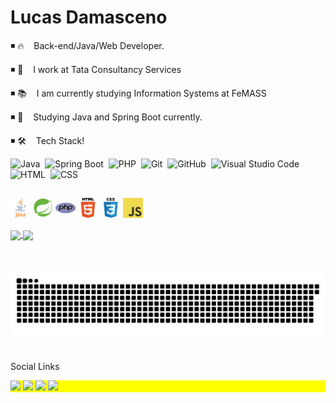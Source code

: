 <h1 align="left">Lucas Damasceno</h1>

<!--
**luckasppp/luckasppp** is a ✨ _special_ ✨ repository because its `README.md` (this file) appears on your GitHub profile.
-->

<p>◾  🔥&nbsp;&nbsp;&nbsp;&nbsp;Back-end/Java/Web Developer. <!-- <img src="https://raw.githubusercontent.com/MicaelliMedeiros/micaellimedeiros/master/image/computer-illustration.png" min-width="400px" max-width="400px" width="400px" align="right" alt="Computador iuriCode"></p> -->
<p>◾  💼&nbsp;&nbsp;&nbsp;&nbsp;I work at Tata Consultancy Services</p>
<p>◾  📚&nbsp;&nbsp;&nbsp;&nbsp;I am currently studying Information Systems at FeMASS</p>
<p>◾  🍵&nbsp;&nbsp;&nbsp;&nbsp;Studying Java and Spring Boot currently.</p>
<p>◾  🛠️&nbsp;&nbsp;&nbsp;&nbsp;Tech Stack! </p>

![Java](https://img.shields.io/badge/-🍵&nbsp;Java%20-05122A?style=flat&logo=java&logoColor=white&logoWidth=20)&nbsp;
![Spring Boot](https://img.shields.io/badge/-Spring%20Boot-05122A?style=flat&logo=springboot&logoColor=white)&nbsp;
![PHP](https://img.shields.io/badge/-PHP-05122A?style=flat&logo=php&logoColor=white)&nbsp;
![Git](https://img.shields.io/badge/-Git-05122A?style=flat&logo=git)&nbsp;
![GitHub](https://img.shields.io/badge/-GitHub-05122A?style=flat&logo=github)&nbsp;
![Visual Studio Code](https://img.shields.io/badge/-Visual%20Studio%20Code-05122A?style=flat&logo=visual-studio-code&logoColor=007ACC)&nbsp;
![HTML](https://img.shields.io/badge/-HTML-05122A?style=flat&logo=HTML5)&nbsp;
![CSS](https://img.shields.io/badge/-CSS-05122A?style=flat&logo=CSS3&logoColor=1572B6)&nbsp;

##

<!-- ![Anurag's GitHub stats](https://github-readme-stats.vercel.app/api?username=luckasppp&show_icons=true&theme=gruvbox) -->

<code><img height="32" src="https://raw.githubusercontent.com/github/explore/main/topics/java/java.png" alt="Java"/></code>
<code><img height="32" src="https://raw.githubusercontent.com/github/explore/main/topics/spring-boot/spring-boot.png" alt="Spring Boot"/></code>
<code><img height="32" src="https://raw.githubusercontent.com/github/explore/main/topics/php/php.png" alt="PHP"/></code>
<code><img height="32" src="https://raw.githubusercontent.com/github/explore/80688e429a7d4ef2fca1e82350fe8e3517d3494d/topics/html/html.png" alt="HTML5"/></code>
<code><img height="32" src="https://raw.githubusercontent.com/github/explore/80688e429a7d4ef2fca1e82350fe8e3517d3494d/topics/css/css.png" alt="CSS"/></code>
<code><img height="32" src="https://raw.githubusercontent.com/github/explore/80688e429a7d4ef2fca1e82350fe8e3517d3494d/topics/javascript/javascript.png" alt="Javascript"/></code>

<!-- [![Top Langs](https://github-readme-stats.vercel.app/api/top-langs/?username=luckasppp&hide=shell,ruby&layout=compact&theme=dark)](https://github.com/anuraghazra/github-readme-stats) -->

<a href="https://github.com/anuraghazra/convoychat">
  <img height=200 align="center" src="https://github-readme-stats.vercel.app/api/top-langs/?username=luckasppp&hide=shell,ruby&layout=compact&theme=dark&langs_count=8&card_width=250" />
</a>
<a href="https://github.com/anuraghazra/github-readme-stats">
  <img height=200 align="center" src="https://github-readme-stats.vercel.app/api?username=luckasppp&show_icons=true&theme=dark" />
</a>

<br>
</br>
<br>
</br>

<picture>
  <source media="(prefers-color-scheme: dark)" srcset="https://raw.githubusercontent.com/luckasppp/luckasppp/output/github-contribution-grid-snake-dark.svg">
  <source media="(prefers-color-scheme: light)" srcset="https://raw.githubusercontent.com/luckasppp/luckasppp/output/github-contribution-grid-snake.svg">
  <img alt="github contribution grid snake animation" src="https://raw.githubusercontent.com/luckasppp/luckasppp/output/github-contribution-grid-snake.svg">
</picture>

##

Social Links
<p align="left" style="background:yellow"> 
<a href="https://www.linkedin.com/in/lucas-damasceno-655211232/" alt="Linkedin">
  <img src="https://img.shields.io/badge/-Linkedin-0e76a8?style=flat-square&logo=Linkedin&logoColor=white&link=https://www.linkedin.com/in/carlos-eduardo-258821181/" /></a>

<a href="https://discordapp.com/users/504744382201856040" alt="Discord">
  <img src="https://img.shields.io/badge/-Discord-5865F2?style=flat-square&logo=Discord&logoColor=white" /></a>

<a href="mailto:lucas_sacul12@hotmail.com" onclick="this.href = this.href.replace('mailto:', '');"> 
  <img src="https://img.shields.io/badge/-Outlook-0072C6?style=flat-square&logo=microsoft-outlook&logoColor=white"/></a>
  
   <a href="https://www.instagram.com/luckasd_/" alt="Instagram">
  <img src="https://img.shields.io/badge/-Instagram-DF0174?style=flat-square&labelColor=DF0174&logo=instagram&logoColor=white&link=https://www.instagram.com/luckasd_/"/></a>
 </p>





<!--
**luckasppp/luckasppp** is a ✨ _special_ ✨ repository because its `README.md` (this file) appears on your GitHub profile.

Here are some ideas to get you started:

- 🔭 I’m currently working on ...
- 🌱 I’m currently learning ...
- 👯 I’m looking to collaborate on ...
- 🤔 I’m looking for help with ...
- 💬 Ask me about ...
- 📫 How to reach me: ...
- 😄 Pronouns: ...
- ⚡ Fun fact: ...

-->

